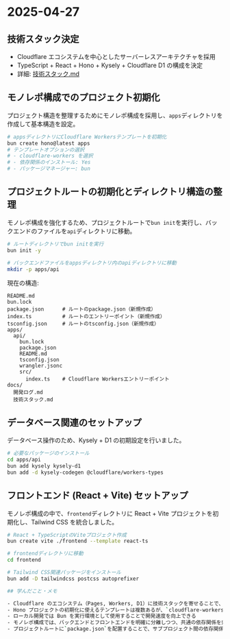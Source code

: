 # 2025-04-27

## 技術スタック決定

- Cloudflare エコシステムを中心としたサーバーレスアーキテクチャを採用
- TypeScript + React + Hono + Kysely + Cloudflare D1 の構成を決定
- 詳細: [技術スタック.md](./技術スタック.md)

## モノレポ構成でのプロジェクト初期化

プロジェクト構造を整理するためにモノレポ構成を採用し、`apps`ディレクトリを作成して基本構造を設定。

```bash
# appsディレクトリにCloudflare Workersテンプレートを初期化
bun create hono@latest apps
# テンプレートオプションの選択
# - cloudflare-workers を選択
# - 依存関係のインストール: Yes
# - パッケージマネージャー: bun
```

## プロジェクトルートの初期化とディレクトリ構造の整理

モノレポ構成を強化するため、プロジェクトルートで`bun init`を実行し、バックエンドのファイルを`api`ディレクトリに移動。

```bash
# ルートディレクトリでbun initを実行
bun init -y

# バックエンドファイルをappsディレクトリ内のapiディレクトリに移動
mkdir -p apps/api
```

現在の構造:

```
README.md
bun.lock
package.json      # ルートのpackage.json（新規作成）
index.ts          # ルートのエントリーポイント（新規作成）
tsconfig.json     # ルートのtsconfig.json（新規作成）
apps/
  api/
    bun.lock
    package.json
    README.md
    tsconfig.json
    wrangler.jsonc
    src/
      index.ts    # Cloudflare Workersエントリーポイント
docs/
  開発ログ.md
  技術スタック.md
```

## データベース関連のセットアップ

データベース操作のため、Kysely + D1 の初期設定を行いました。

```bash
# 必要なパッケージのインストール
cd apps/api
bun add kysely kysely-d1
bun add -d kysely-codegen @cloudflare/workers-types
```

## フロントエンド (React + Vite) セットアップ

モノレポ構成の中で、`frontend`ディレクトリに React + Vite プロジェクトを初期化し、Tailwind CSS を統合しました。

```bash
# React + TypeScriptのViteプロジェクト作成
bun create vite ./frontend --template react-ts

# frontendディレクトリに移動
cd frontend

# Tailwind CSS関連パッケージをインストール
bun add -D tailwindcss postcss autoprefixer

## 学んだこと・メモ

- Cloudflare のエコシステム（Pages, Workers, D1）に技術スタックを寄せることで、インフラ管理の複雑さを軽減できる
- Hono プロジェクトの初期化に使えるテンプレートは複数あるが、`cloudflare-workers`テンプレートはバックエンド API 開発に最適化されている
- ローカル開発では Bun を実行環境として使用することで開発速度を向上できる
- モノレポ構成では、バックエンドとフロントエンドを明確に分離しつつ、共通の依存関係を効率的に管理できる
- プロジェクトルートに`package.json`を配置することで、サブプロジェクト間の依存関係やビルドプロセスを一元管理できる

```
